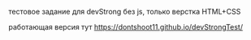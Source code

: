 тестовое задание для devStrong
без js, только верстка HTML+CSS

работающая версия тут
https://dontshoot11.github.io/devStrongTest/
